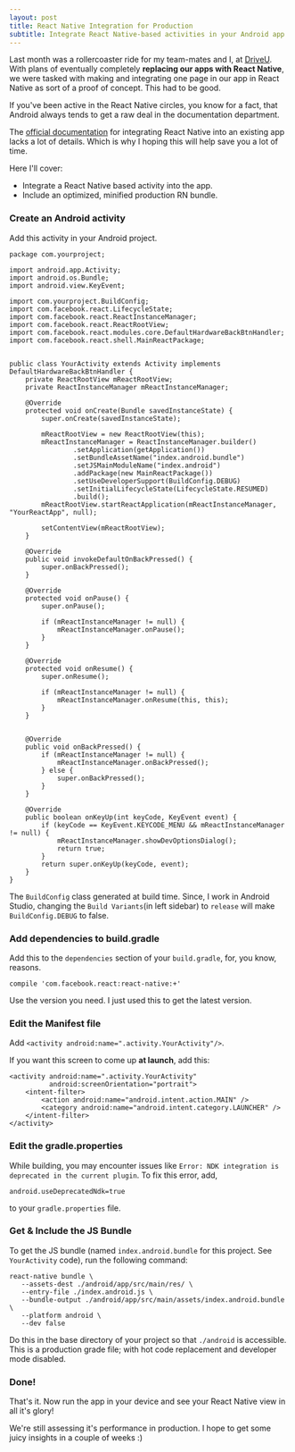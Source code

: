 ```yaml
---
layout: post
title: React Native Integration for Production
subtitle: Integrate React Native-based activities in your Android app
---
```


Last month was a rollercoaster ride for my team-mates and I, at [DriveU](http://driveu.in). With plans of eventually completely **replacing our apps with React Native**, we were tasked with making and integrating one page in our app in React Native as sort of a proof of concept. This had to be good.

If you've been active in the React Native circles, you know for a fact, that Android always tends to get a raw deal in the documentation department.

The [official documentation](https://facebook.github.io/react-native/docs/embedded-app-android.html) for integrating React Native into an existing app lacks a lot of details. Which is why I hoping this will help save you a lot of time.

Here I'll cover:

* Integrate a React Native based activity into the app.
* Include an optimized, minified production RN bundle.


### Create an Android activity
Add this activity in your Android project.

```
package com.yourproject;

import android.app.Activity;
import android.os.Bundle;
import android.view.KeyEvent;

import com.yourproject.BuildConfig;
import com.facebook.react.LifecycleState;
import com.facebook.react.ReactInstanceManager;
import com.facebook.react.ReactRootView;
import com.facebook.react.modules.core.DefaultHardwareBackBtnHandler;
import com.facebook.react.shell.MainReactPackage;


public class YourActivity extends Activity implements DefaultHardwareBackBtnHandler {
    private ReactRootView mReactRootView;
    private ReactInstanceManager mReactInstanceManager;

    @Override
    protected void onCreate(Bundle savedInstanceState) {
        super.onCreate(savedInstanceState);

        mReactRootView = new ReactRootView(this);
        mReactInstanceManager = ReactInstanceManager.builder()
                .setApplication(getApplication())
                .setBundleAssetName("index.android.bundle")
                .setJSMainModuleName("index.android")
                .addPackage(new MainReactPackage())
                .setUseDeveloperSupport(BuildConfig.DEBUG)
                .setInitialLifecycleState(LifecycleState.RESUMED)
                .build();
        mReactRootView.startReactApplication(mReactInstanceManager, "YourReactApp", null);

        setContentView(mReactRootView);
    }

    @Override
    public void invokeDefaultOnBackPressed() {
        super.onBackPressed();
    }

    @Override
    protected void onPause() {
        super.onPause();

        if (mReactInstanceManager != null) {
            mReactInstanceManager.onPause();
        }
    }

    @Override
    protected void onResume() {
        super.onResume();

        if (mReactInstanceManager != null) {
            mReactInstanceManager.onResume(this, this);
        }
    }


    @Override
    public void onBackPressed() {
        if (mReactInstanceManager != null) {
            mReactInstanceManager.onBackPressed();
        } else {
            super.onBackPressed();
        }
    }

    @Override
    public boolean onKeyUp(int keyCode, KeyEvent event) {
        if (keyCode == KeyEvent.KEYCODE_MENU && mReactInstanceManager != null) {
            mReactInstanceManager.showDevOptionsDialog();
            return true;
        }
        return super.onKeyUp(keyCode, event);
    }
}

```
The `BuildConfig` class generated at build time. Since, I work in Android Studio, changing the `Build Variants`(in left sidebar) to `release` will make `BuildConfig.DEBUG` to false.

### Add dependencies to build.gradle
Add this to the `dependencies` section of your `build.gradle`, for, you know, reasons.

```
compile 'com.facebook.react:react-native:+'
```

Use the version you need. I just used this to get the latest version.

### Edit the Manifest file

Add `<activity android:name=".activity.YourActivity"/>`.

If you want this screen to come up **at launch**, add this:

```
<activity android:name=".activity.YourActivity"
          android:screenOrientation="portrait">
    <intent-filter>
        <action android:name="android.intent.action.MAIN" />
        <category android:name="android.intent.category.LAUNCHER" />
    </intent-filter>
</activity>
```

### Edit the gradle.properties

While building, you may encounter issues like `Error: NDK integration is deprecated in the current plugin`. To fix this error, add,

```
android.useDeprecatedNdk=true
```
to your `gradle.properties` file.

### Get & Include the JS Bundle

To get the JS bundle (named `index.android.bundle` for this project. See `YourActivity` code), run the following command:

```
react-native bundle \
   --assets-dest ./android/app/src/main/res/ \
   --entry-file ./index.android.js \
   --bundle-output ./android/app/src/main/assets/index.android.bundle \
   --platform android \
   --dev false
```

Do this in the base directory of your project so that `./android` is accessible. This is a production grade file; with hot code replacement and developer mode disabled.

### Done!

That's it. Now run the app in your device and see your React Native view in all it's glory!

We're still assessing it's performance in production. I hope to get some juicy insights in a couple of weeks :)

